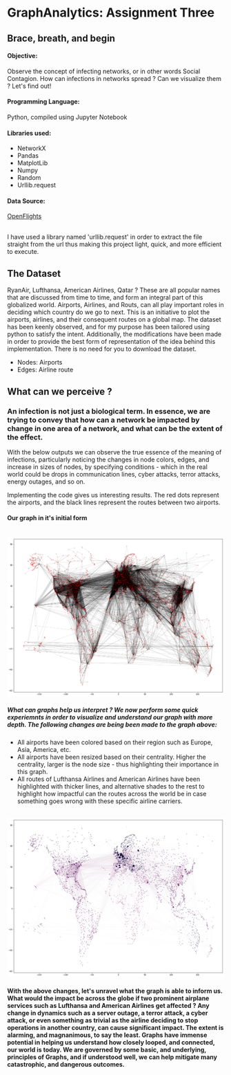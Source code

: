 # GraphAnalytics: Assignment Three

## Brace, breath, and begin

#### Objective:
Observe the concept of infecting networks, or in other words Social Contagion. How can infections in networks spread ? Can we visualize them ? Let's find out!

#### Programming Language:
Python, compiled using Jupyter Notebook

#### Libraries used:
* NetworkX
* Pandas
* MatplotLib
* Numpy
* Random
* Urllib.request

#### Data Source:
[OpenFlights](https://openflights.org/data.html "OpenFlights")

<br>I have used a library named 'urllib.request' in order to extract the file straight from the url thus making this project light, quick, and more efficient to execute.

## The Dataset

RyanAir, Lufthansa, American Airlines, Qatar ?
These are all popular names that are discussed from time to time, and form an integral part of this globalized world.
Airports, Airlines, and Routs, can all play important roles in deciding which country do we go to next. This is an initiative to plot the airports, airlines, and their consequent routes on a global map. The dataset has been keenly observed, and for my purpose has been tailored using python to satisfy the intent. Additionally, the modifications have been made in order to provide the best form of representation of the idea behind this implementation.
There is no need for you to download the dataset.

* Nodes: Airports
* Edges: Airline route

## What can we perceive ?
### An infection is not just a biological term. In essence, we are trying to convey that how can a network be impacted by change in one area of a network, and what can be the extent of the effect. 

With the below outputs we can observe the true essence of the meaning of infections, particularly noticing the changes in node colors, edges, and increase in sizes of nodes, by specifying conditions - which in the real world could be drops in communication lines, cyber attacks, terror attacks, energy outages, and so on.

Implementing the code gives us interesting results.
The red dots represent the airports, and the black lines represent the routes between two airports.


#### Our graph in it's initial form
<br>![alt text](https://github.com/coconutcow/UniGe-Graph-Analytics/blob/master/ImageSources/Image2.png "Graph One")


##### What can graphs help us interpret ? We now perform some quick experiemnts in order to visualize and understand our graph with more depth. The following changes are being been made to the graph above:
* All airports have been colored based on their region such as Europe, Asia, America, etc.
* All airports have been resized based on their centrality. Higher the centrality, larger is the node size - thus highlighting their importance in this graph.
* All routes of Lufthansa Airlines and American Airlines have been highlighted with thicker lines, and alternative shades to the rest to highlight how impactful can the routes across the world be in case something goes wrong with these specific airline carriers.

<br>![alt text](https://github.com/coconutcow/UniGe-Graph-Analytics/blob/master/ImageSources/Image8.png "Graph Two")

#### With the above changes, let's unravel what the graph is able to inform us. What would the impact be across the globe if two prominent airplane services such as Lufthansa and American Airlines get affected ? Any change in dynamics such as a server outage, a terror attack, a cyber attack, or even something as trivial as the airline deciding to stop operations in another country, can cause significant impact. The extent is alarming, and magnanimous, to say the least. Graphs have immense potential in helping us understand how closely looped, and connected, our world is today. We are governed by some basic, and underlying, principles of Graphs, and if understood well, we can help mitigate many catastrophic, and dangerous outcomes. 

